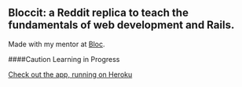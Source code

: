 ## Bloccit: a Reddit replica to teach the fundamentals of web development and Rails.

Made with my mentor at [Bloc](http://bloc.io).

####Caution Learning in Progress

[Check out the app, running on Heroku](https://evening-woodland-9992.herokuapp.com/)

